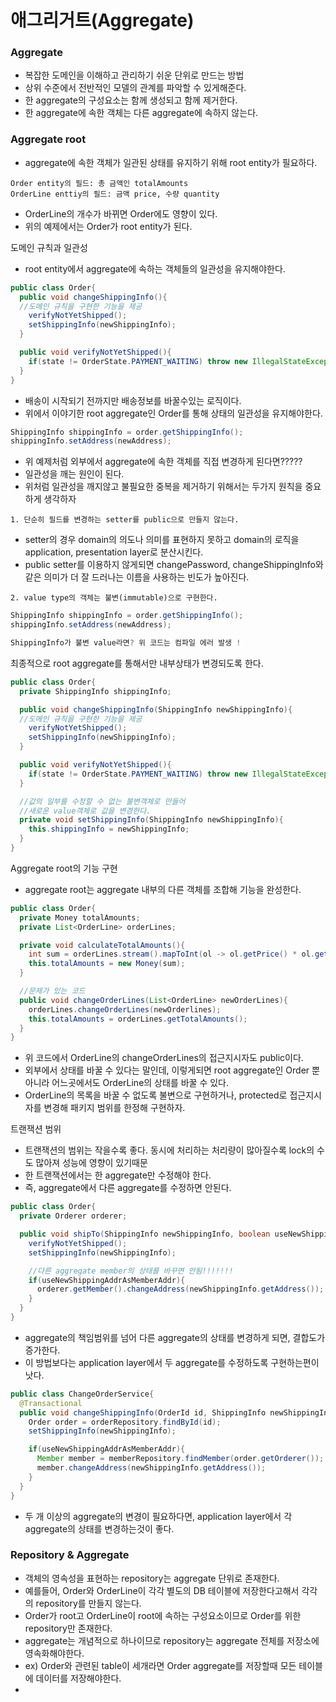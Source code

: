 # 애그리거트(Aggregate)
### Aggregate
- 복잡한 도메인을 이해하고 관리하기 쉬운 단위로 만드는 방법
- 상위 수준에서 전반적인 모델의 관계를 파악할 수 있게해준다.
- 한 aggregate의 구성요소는 함께 생성되고 함께 제거한다.
- 한 aggregate에 속한 객체는 다른 aggregate에 속하지 않는다.

### Aggregate root
- aggregate에 속한 객체가 일관된 상태를 유지하기 위해 root entity가 필요하다.
```
Order entity의 필드: 총 금액인 totalAmounts
OrderLine enttiy의 필드: 금액 price, 수량 quantity
```
- OrderLine의 개수가 바뀌면 Order에도 영향이 있다.
- 위의 예제에서는 Order가 root entity가 된다.

도메인 규칙과 일관성
- root entity에서 aggregate에 속하는 객체들의 일관성을 유지해야한다.
  
```java
public class Order{
  public void changeShippingInfo(){
  //도메인 규칙을 구현한 기능을 제공
    verifyNotYetShipped();
    setShippingInfo(newShippingInfo);
  }

  public void verifyNotYetShipped(){
    if(state != OrderState.PAYMENT_WAITING) throw new IllegalStateException("이미 출하지시 되었습니다.");
  }
}
```
- 배송이 시작되기 전까지만 배송정보를 바꿀수있는 로직이다.
- 위에서 이야기한 root aggregate인 Order를 통해 상태의 일관성을 유지해야한다.

```java
ShippingInfo shippingInfo = order.getShippingInfo();
shippingInfo.setAddress(newAddress);
```

- 위 예제처럼 외부에서 aggregate에 속한 객체를 직접 변경하게 된다면?????
- 일관성을 깨는 원인이 된다.
- 위처럼 일관성을 깨지않고 불필요한 중복을 제거하기 위해서는 두가지 원칙을 중요하게 생각하자

```
1. 단순히 필드를 변경하는 setter를 public으로 만들지 않는다.
```
- setter의 경우 domain의 의도나 의미를 표현하지 못하고 domain의 로직을 application, presentation layer로 분산시킨다.
- public setter를 이용하지 않게되면 changePassword, changeShippingInfo와 같은 의미가 더 잘 드러나는 이름을 사용하는 빈도가 높아진다.

```
2. value type의 객체는 불변(immutable)으로 구현한다.
```

```java
ShippingInfo shippingInfo = order.getShippingInfo();
shippingInfo.setAddress(newAddress);

ShippingInfo가 불변 value라면? 위 코드는 컴파일 에러 발생 !
```

최종적으로 root aggregate를 통해서만 내부상태가 변경되도록 한다.

```java
public class Order{
  private ShippingInfo shippingInfo;

  public void changeShippingInfo(ShippingInfo newShippingInfo){
  //도메인 규칙을 구현한 기능을 제공
    verifyNotYetShipped();
    setShippingInfo(newShippingInfo);
  }

  public void verifyNotYetShipped(){
    if(state != OrderState.PAYMENT_WAITING) throw new IllegalStateException("이미 출하지시 되었습니다.");
  }

  //값의 일부를 수정할 수 없는 불변객체로 만들어
  //새로운 value객체로 값을 변경한다.
  private void setShippingInfo(ShippingInfo newShippingInfo){
    this.shippingInfo = newShippingInfo;
  }
}
```

Aggregate root의 기능 구현
- aggregate root는 aggregate 내부의 다른 객체를 조합해 기능을 완성한다.

```java
public class Order{
  private Money totalAmounts;
  private List<OrderLine> orderLines;

  private void calculateTotalAmounts(){
    int sum = orderLines.stream().mapToInt(ol -> ol.getPrice() * ol.getQuantity()).sum();
    this.totalAmounts = new Money(sum);
  }

  //문제가 있는 코드
  public void changeOrderLines(List<OrderLine> newOrderLines){
    orderLines.changeOrderLines(newOrderlines);
    this.totalAmounts = orderLines.getTotalAmounts();
  }
}
```

- 위 코드에서 OrderLine의 changeOrderLines의 접근지시자도 public이다.
- 외부에서 상태를 바꿀 수 있다는 말인데, 이렇게되면 root aggregate인 Order 뿐아니라 어느곳에서도 OrderLine의 상태를 바꿀 수 있다.
- OrderLine의 목록을 바꿀 수 없도록 불변으로 구현하거나, protected로 접근지시자를 변경해 패키지 범위를 한정해 구현하자.

트랜잭션 범위
- 트랜잭션의 범위는 작을수록 좋다. 동시에 처리하는 처리량이 많아질수록 lock의 수도 많아져 성능에 영향이 있기때문
- 한 트랜잭션에서는 한 aggregate만 수정해야 한다.
- 즉, aggregate에서 다른 aggregate를 수정하면 안된다.
 
```java
public class Order{
  private Orderer orderer;

  public void shipTo(ShippingInfo newShippingInfo, boolean useNewShippingAddrAsMemberAddr){
    verifyNotYetShipped();
    setShippingInfo(newShippingInfo);

    //다른 aggregate member의 상태를 바꾸면 안됨!!!!!!!
    if(useNewShippingAddrAsMemberAddr){
      orderer.getMember().changeAddress(newShippingInfo.getAddress());
    }
  }
}
```

- aggregate의 책임범위를 넘어 다른 aggregate의 상태를 변경하게 되면, 결합도가 증가한다.
- 이 방법보다는 application layer에서 두 aggregate를 수정하도록 구현하는편이 낫다.


```java
public class ChangeOrderService{
  @Transactional
  public void changeShippingInfo(OrderId id, ShippingInfo newShippingInfo, boolean useNewShippingAddrAsMemberAddr){
    Order order = orderRepository.findById(id);
    setShippingInfo(newShippingInfo);

    if(useNewShippingAddrAsMemberAddr){
      Member member = memberRepository.findMember(order.getOrderer());
      member.changeAddress(newShippingInfo.getAddress());
    }
  }
}
```

- 두 개 이상의 aggregate의 변경이 필요하다면, application layer에서 각 aggregate의 상태를 변경하는것이 좋다.

### Repository & Aggregate
- 객체의 영속성을 표현하는 repository는 aggregate 단위로 존재한다.
- 예를들어, Order와 OrderLine이 각각 별도의 DB 테이블에 저장한다고해서 각각의 repository를 만들지 않는다.
- Order가 root고 OrderLine이 root에 속하는 구성요소이므로 Order를 위한 repository만 존재한다.
- aggregate는 개념적으로 하나이므로 repository는 aggregate 전체를 저장소에 영속화해야한다.
- ex) Order와 관련된 table이 세개라면 Order aggregate를 저장할때 모든 테이블에 데이터를 저장해야한다.
- 
